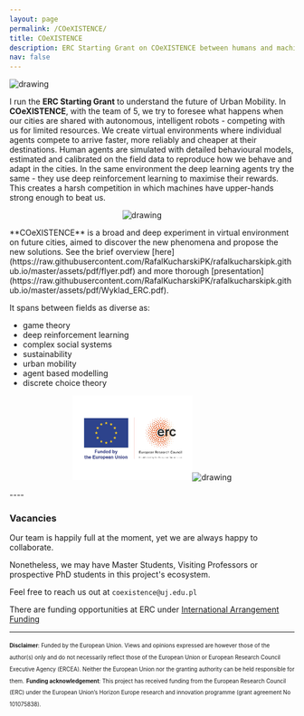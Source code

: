 ```yaml
---
layout: page
permalink: /COeXISTENCE/
title: COeXISTENCE
description: ERC Starting Grant on COeXISTENCE between humans and machines in urban mobility
nav: false
---
```


<img src="/./assets/img/logo_COeXISTENCE.jpeg" alt="drawing" height="180"/>

I run the **ERC Starting Grant** to understand the future of Urban Mobility. In **COeXISTENCE**, with the team of 5, we try to foresee what happens when our cities are shared with autonomous, intelligent robots - competing with us for limited resources. We create virtual environments where individual agents compete to arrive faster, more reliably and cheaper at their destinations.  Human agents are simulated with detailed behavioural models, estimated and calibrated on the field data to reproduce how we behave and adapt in the cities. In the same environment the deep learning agents try the same - they  use deep reinforcement learning to maximise their rewards. This creates a harsh competition in which machines have upper-hands strong enough to beat us. 

<p align="center">
<img src="/./assets/img/Highlight_fig.jpg" alt="drawing" height="230"/>&nbsp;&nbsp;&nbsp;&nbsp;&nbsp;&nbsp;&nbsp;&nbsp;&nbsp;
  </p>
**COeXISTENCE** is a broad and deep experiment in virtual environment on future cities, aimed to discover the new phenomena and propose the new solutions. See the brief overview [here](https://raw.githubusercontent.com/RafalKucharskiPK/rafalkucharskipk.github.io/master/assets/pdf/flyer.pdf) and more thorough [presentation](https://raw.githubusercontent.com/RafalKucharskiPK/rafalkucharskipk.github.io/master/assets/pdf/Wyklad_ERC.pdf).

It spans between fields as diverse as:

* game theory
* deep reinforcement learning
* complex social systems
* sustainability
* urban mobility
* agent based modelling
* discrete choice theory

<p align="center">
<img src="/./assets/img/LOGO-ERC.jpg" alt="drawing" height="150"/><img src="/./assets/img/logo_kwadrat.jpg" alt="drawing" height="150"/>
</p>
----

### Vacancies

Our team is happily full at the moment, yet we are always happy to collaborate.

Nonetheless, we may have Master Students, Visiting Professors or prospective PhD students in this project's ecosystem. 

Feel free to reach us out at `coexistence@uj.edu.pl`

There are funding opportunities at ERC under [International Arrangement Funding](https://erc.europa.eu/apply-grant/additional-opportunities#International%20Arrangement%20funding)

----


<sub><sup>**Disclaimer**: Funded by the European Union. Views and opinions expressed are however those of the author(s) only and do not necessarily reflect those of the European Union or European Research Council Executive Agency (ERCEA). Neither the European Union nor the granting authority can be held responsible for them.</sup></sub>
<sub><sup>**Funding acknowledgement**: This project has received funding from the European Research Council (ERC) under the European Union’s Horizon Europe research and innovation programme  (grant agreement No 101075838).</sup></sub>

